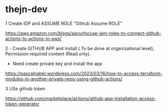 # thejn-dev

1 Create IDP and ASSUME ROLE "Github Assume ROLE" 

 https://aws.amazon.com/blogs/security/use-iam-roles-to-connect-github-actions-to-actions-in-aws/
 
 2 - Create GITHUB APP and install ( To be done at organizational level), Permission required content (Read only). 
 - Need create private key and install the app
 
  https://pascalnaber.wordpress.com/2023/03/16/how-to-access-terraform-modules-in-another-private-repo-using-github-actions/

3 USe github token 

https://github.com/marketplace/actions/github-app-installation-access-token-generator
